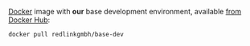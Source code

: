[Docker](http://www.docker.com/) image with **our** base development environment, 
available [from Docker Hub](https://hub.docker.com/r/redlinkgmbh/base-dev/):

    docker pull redlinkgmbh/base-dev
